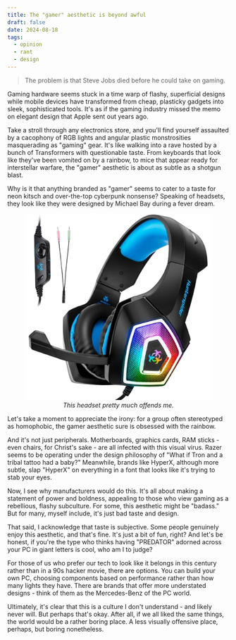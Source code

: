 ```yaml
---
title: The "gamer" aesthetic is beyond awful
draft: false
date: 2024-08-18
tags:
  - opinion
  - rant
  - design
---
```

>The problem is that Steve Jobs died before he could take on gaming.

Gaming hardware seems stuck in a time warp of flashy, superficial designs while mobile devices have transformed from cheap, plasticky gadgets into sleek, sophisticated tools. It's as if the gaming industry missed the memo on elegant design that Apple sent out years ago.

Take a stroll through any electronics store, and you'll find yourself assaulted by a cacophony of RGB lights and angular plastic monstrosities masquerading as "gaming" gear. It's like walking into a rave hosted by a bunch of Transformers with questionable taste. From keyboards that look like they've been vomited on by a rainbow, to mice that appear ready for interstellar warfare, the "gamer" aesthetic is about as subtle as a shotgun blast.

Why is it that anything branded as "gamer" seems to cater to a taste for neon kitsch and over-the-top cyberpunk nonsense? Speaking of headsets, they look like they were designed by Michael Bay during a fever dream.

<div style="text-align: center">
<figure>
    <img src="images/headset.png"
         alt=""><figcaption><i>This headset pretty much offends me.</i></figcaption>
</figure>
</div>

Let's take a moment to appreciate the irony: for a group often stereotyped as homophobic, the gamer aesthetic sure is obsessed with the rainbow.

And it's not just peripherals. Motherboards, graphics cards, RAM sticks - even chairs, for Christ's sake - are all infected with this visual virus. Razer seems to be operating under the design philosophy of "What if Tron and a tribal tattoo had a baby?" Meanwhile, brands like HyperX, although more subtle, slap "HyperX" on everything in a font that looks like it's trying to stab your eyes.

Now, I see why manufacturers would do this. It's all about making a statement of power and boldness, appealing to those who view gaming as a rebellious, flashy subculture. For some, this aesthetic might be "badass." But for many, myself include, it's just bad taste and design.

That said, I acknowledge that taste is subjective. Some people genuinely enjoy this aesthetic, and that's fine. It's just a bit of fun, right? And let's be honest, if you're the type who thinks having "PREDATOR" adorned across your PC in giant letters is cool, who am I to judge?

For those of us who prefer our tech to look like it belongs in this century rather than in a 90s hacker movie, there are options. You can build your own PC, choosing components based on performance rather than how many lights they have. There are brands that offer more understated designs - think of them as the Mercedes-Benz of the PC world.

Ultimately, it's clear that this is a culture I don't understand - and likely never will. But perhaps that's okay. After all, if we all liked the same things, the world would be a rather boring place. A less visually offensive place, perhaps, but boring nonetheless.
